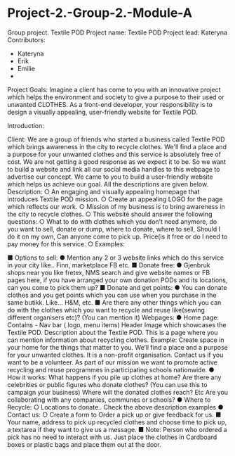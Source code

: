 # Project-2.-Group-2.-Module-A

Group project. Textile POD
Project name: Textile POD 
Project lead: Kateryna
Contributors: 
-  Kateryna
-  Erik
-  Emilie
-  
Project Goals: 
Imagine a client has come to you with an innovative project which helps the environment and society to give a purpose to their used or unwanted CLOTHES. 
As a front-end developer, your responsibility is to design a visually appealing, user-friendly website for Textile POD.

Introduction: 

Client: We are a group of friends who started a business called Textile POD which brings awareness in the city to recycle clothes. We'll find a place and a purpose for your unwanted clothes and this service is absolutely free of cost. 
We are not getting a good response as we expect it to be. So we want to build a website and link all our social media handles to this webpage to advertise our concept. 
We came to you to build a user-friendly website which helps us achieve our goal. All the descriptions are given below. 
Description: 
○ An engaging and visually appealing homepage that introduces Textile POD mission. 
○ Create an appealing LOGO for the page which reflects our work. ○ Mission of my business is to bring awareness in the city to recycle clothes. 
○ This website should answer the following questions:
○ What to do with clothes which you don’t need anymore, do you want to sell, donate or dump, where to donate, where to sell, Should I do it on my own, Can anyone come to pick up. Price(is it free or do I need to pay money for this service. 
○ Examples: 

■ Options to sell: 
● Mention any 2 or 3 website links which do this service in 
your city like.. Finn, marketplace FB etc. 
■ Donate free: 
● Gjenbruk shops near you like fretex, NMS search and 
give website names or FB pages here, if you have 
arranged your own donation PODs and its locations, can 
you come to pick them up? 
■ Donate and get points: 
● You can donate clothes and you get points which you can 
use when you purchase in the same butikk. Like… H&M, 
etc. 
■ Are there any other things which you can do with the clothes which you want to recycle and reuse like(sewing different 
organisers etc)? (You can mention it) 
Webpages: 
● Home page: 
Contains - Nav bar ( logo, menu items) 
Header Image which showcases the Textile POD. 
Description about the Textile POD. 
This is a page where you can mention information about recycling clothes. Example: Create space in your home for the things that matter to you. We’ll find a place and a purpose for your unwanted clothes. It is a non-profit organisation. 
Contact us if you want to be a volunteer. 
As part of our mission we want to promote active recycling and reuse programmes in participating schools nationwide. 
● How it works: 
What happens if you pile up clothes at home? 
Are there any celebrities or public figures who donate clothes? (You can use this to campaign your business) 
Where will the donated clothes reach? Etc 
Are you collaborating with any companies, communes or schools? 
● Where to Recycle: 
○ Locations to donate.. Check the above description examples
● Contact us: 
○ Create a form to Order a pick up or give feedback for us. ■ Your name, address to pick up recycled clothes and choose time to pick up, a textarea if they want to give us a message. 
■ Note: Person who ordered a pick has no need to interact with us. Just place the clothes in Cardboard boxes or plastic bags 
and place them out at the door. 

